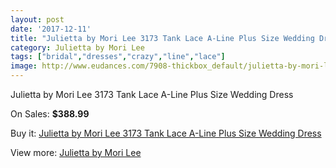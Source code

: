 ```yaml
---
layout: post
date: '2017-12-11'
title: "Julietta by Mori Lee 3173 Tank Lace A-Line Plus Size Wedding Dress"
category: Julietta by Mori Lee
tags: ["bridal","dresses","crazy","line","lace"]
image: http://www.eudances.com/7908-thickbox_default/julietta-by-mori-lee-3173-tank-lace-a-line-plus-size-wedding-dress.jpg
---
```

Julietta by Mori Lee 3173 Tank Lace A-Line Plus Size Wedding Dress

On Sales: **$388.99**
<a href="https://www.eudances.com/en/julietta-by-mori-lee/2777-julietta-by-mori-lee-3173-tank-lace-a-line-plus-size-wedding-dress.html"><amp-img layout="responsive" width="600" height="600" src="//www.eudances.com/7908-thickbox_default/julietta-by-mori-lee-3173-tank-lace-a-line-plus-size-wedding-dress.jpg" alt="Julietta by Mori Lee 3173 Tank Lace A-Line Plus Size Wedding Dress 0" /></a>
<a href="https://www.eudances.com/en/julietta-by-mori-lee/2777-julietta-by-mori-lee-3173-tank-lace-a-line-plus-size-wedding-dress.html"><amp-img layout="responsive" width="600" height="600" src="//www.eudances.com/7912-thickbox_default/julietta-by-mori-lee-3173-tank-lace-a-line-plus-size-wedding-dress.jpg" alt="Julietta by Mori Lee 3173 Tank Lace A-Line Plus Size Wedding Dress 1" /></a>
<a href="https://www.eudances.com/en/julietta-by-mori-lee/2777-julietta-by-mori-lee-3173-tank-lace-a-line-plus-size-wedding-dress.html"><amp-img layout="responsive" width="600" height="600" src="//www.eudances.com/7911-thickbox_default/julietta-by-mori-lee-3173-tank-lace-a-line-plus-size-wedding-dress.jpg" alt="Julietta by Mori Lee 3173 Tank Lace A-Line Plus Size Wedding Dress 2" /></a>
<a href="https://www.eudances.com/en/julietta-by-mori-lee/2777-julietta-by-mori-lee-3173-tank-lace-a-line-plus-size-wedding-dress.html"><amp-img layout="responsive" width="600" height="600" src="//www.eudances.com/7910-thickbox_default/julietta-by-mori-lee-3173-tank-lace-a-line-plus-size-wedding-dress.jpg" alt="Julietta by Mori Lee 3173 Tank Lace A-Line Plus Size Wedding Dress 3" /></a>
<a href="https://www.eudances.com/en/julietta-by-mori-lee/2777-julietta-by-mori-lee-3173-tank-lace-a-line-plus-size-wedding-dress.html"><amp-img layout="responsive" width="600" height="600" src="//www.eudances.com/7909-thickbox_default/julietta-by-mori-lee-3173-tank-lace-a-line-plus-size-wedding-dress.jpg" alt="Julietta by Mori Lee 3173 Tank Lace A-Line Plus Size Wedding Dress 4" /></a>

Buy it: [Julietta by Mori Lee 3173 Tank Lace A-Line Plus Size Wedding Dress](https://www.eudances.com/en/julietta-by-mori-lee/2777-julietta-by-mori-lee-3173-tank-lace-a-line-plus-size-wedding-dress.html "Julietta by Mori Lee 3173 Tank Lace A-Line Plus Size Wedding Dress")

View more: [Julietta by Mori Lee](https://www.eudances.com/en/43-julietta-by-mori-lee "Julietta by Mori Lee")